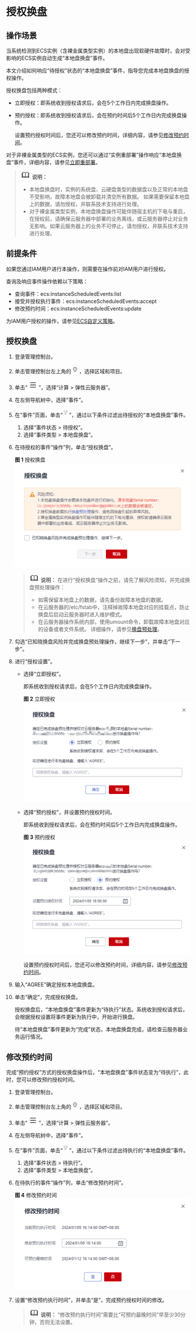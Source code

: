 # 授权换盘<a name="ecs_03_2309"></a>

## 操作场景<a name="section117378514391"></a>

当系统检测到ECS实例（含裸金属类型实例）的本地盘出现软硬件故障时，会对受影响的ECS实例自动生成“本地盘换盘”事件。

本文介绍如何响应“待授权”状态的“本地盘换盘”事件，指导您完成本地盘换盘的授权操作。

授权换盘包括两种模式：

-   立即授权：即系统收到授权请求后，会在5个工作日内完成换盘操作。
-   预约授权：即系统收到授权请求后，会在预约时间后5个工作日内完成换盘操作。

    设置预约授权时间后，您还可以修改预约时间，详细内容，请参见[修改预约时间](#section45741729181914)。

对于非裸金属类型的ECS实例，您还可以通过“实例重部署”操作响应“本地盘换盘”事件，详细内容，请参见[立即重部署](立即重部署.md)。

>![](public_sys-resources/icon-note.gif) **说明：** 
>-   本地盘换盘时，实例的系统盘、云硬盘类型的数据盘以及正常的本地盘不受影响，故障本地盘会被卸载并清空所有数据。
>    如果需要保留本地盘上的数据，请勿授权，并联系技术支持进行处理。
>-   对于裸金属类型实例，本地盘换盘操作可能伴随宿主机的下电与重启，在授权前，请确保云服务器中部署的业务离线，或云服务器停止对业务无影响。如果云服务器上的业务不可停止，请勿授权，并联系技术支持进行处理。

## 前提条件<a name="section2927123218249"></a>

如果您通过IAM用户进行本操作，则需要在操作前对IAM用户进行授权。

查询及响应事件操作依赖以下策略：

-   查询事件：ecs:instanceScheduledEvents:list
-   接受并授权执行事件：ecs:instanceScheduledEvents:accept
-   修改预约时间：ecs:instanceScheduledEvents:update

为IAM用户授权的操作，请参见[ECS自定义策略](ECS自定义策略.md)。

## 授权换盘<a name="section1731115823915"></a>

1.  登录管理控制台。
2.  单击管理控制台左上角的![](figures/icon-region.png)，选择区域和项目。
3.  单击“![](figures/service-list-50.jpg)”，选择“计算 \> 弹性云服务器”。
4.  在左侧导航树中，选择“事件”。

1.  在“事件”页面，单击“![](figures/icon-filter.png)”，通过以下条件过滤出待授权的“本地盘换盘”事件。
    1.  选择“事件状态 \> 待授权”。
    2.  选择“事件类型 \> 本地盘换盘”。

2.  在待授权的事件“操作”列，单击“授权换盘”。

    **图 1**  授权换盘<a name="fig8704149349"></a>  
    ![](figures/授权换盘.png "授权换盘")

    >![](public_sys-resources/icon-note.gif) **说明：** 
    >在进行“授权换盘”操作之前，请先了解风险须知，并完成换盘预处理操作：
    >-   如需保留本地盘上的数据，请先备份故障本地盘的数据。
    >-   在云服务器的/etc/fstab中，注释掉故障本地盘对应的挂载点，防止换盘后启动云服务器时进入维护模式。
    >-   在云服务器操作系统内部，使用umount命令，卸载故障本地盘对应的设备或者文件系统。
    >详细操作，请参见[换盘预处理](换盘预处理.md)。

3.  勾选“已知晓换盘风险并完成换盘预处理操作，继续下一步”，并单击“下一步”。
4.  进行“授权设置”。
    -   选择“立即授权”。

        即系统收到授权请求后，会在5个工作日内完成换盘操作。

        **图 2**  立即授权<a name="fig823713431263"></a>  
        ![](figures/立即授权.png "立即授权")

    -   选择“预约授权”，并设置预约授权时间。

        即系统收到授权请求后，会在预约时间后5个工作日内完成换盘操作。

        **图 3**  预约授权<a name="fig784814111719"></a>  
        ![](figures/预约授权.png "预约授权")

        设置预约授权时间后，您还可以修改预约时间，详细内容，请参见[修改预约时间](授权换盘.md#section45741729181914)。

5.  输入“AGREE”确定授权本地盘换盘。
6.  单击“确定”，完成授权换盘。

    授权换盘后，“本地盘换盘”事件更新为“待执行”状态。系统收到授权请求后，会根据授权设置将事件更新为执行中，开始进行换盘。

    待“本地盘换盘”事件更新为“完成”状态，本地盘换盘完成，请检查云服务器业务运行情况。

## 修改预约时间<a name="section45741729181914"></a>

完成“预约授权”方式的授权换盘操作后，“本地盘换盘”事件状态变为“待执行”，此时，您可以修改预约授权时间。

1.  登录管理控制台。
2.  单击管理控制台左上角的![](figures/icon-region.png)，选择区域和项目。
3.  单击“![](figures/service-list-51.jpg)”，选择“计算 \> 弹性云服务器”。
4.  在左侧导航树中，选择“事件”。

1.  在“事件”页面，单击“![](figures/icon-filter-52.png)”，通过以下条件过滤出待执行的“本地盘换盘”事件。
    1.  选择“事件状态 \> 待执行”。
    2.  选择“事件类型 \> 本地盘换盘”。

1.  在待执行的事件“操作”列，单击“修改预约时间”。

    **图 4**  修改预约时间<a name="fig1240416617157"></a>  
    ![](figures/修改预约时间.png "修改预约时间")

2.  设置“修改预约执行时间”，并单击“是”，完成预约授权时间的修改。

    >![](public_sys-resources/icon-note.gif) **说明：** 
    >“修改预约执行时间”需要比“可预约最晚时间”早至少30分钟，否则无法设置。

